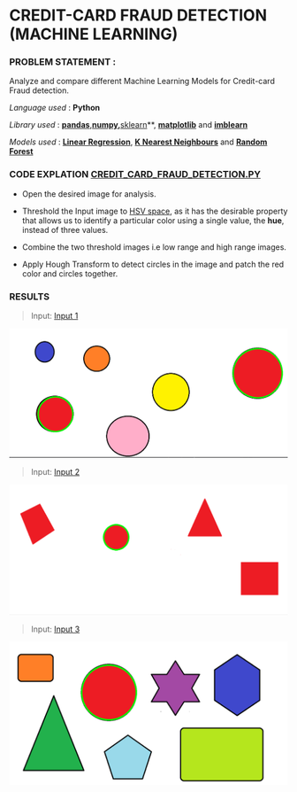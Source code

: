 # CREDIT-CARD FRAUD DETECTION (MACHINE LEARNING)


### PROBLEM STATEMENT : 
Analyze and compare different Machine Learning Models for Credit-card Fraud detection.

_Language used_ : **Python**

_Library used_ : **[pandas](https://pandas.pydata.org/)**,**[numpy](https://numpy.org/),**[sklearn](https://scikit-learn.org/)**,
**[matplotlib](https://matplotlib.org/)** and **[imblearn](https://imbalanced-learn.readthedocs.io/en/stable/api.html)**

_Models used_ : **[Linear Regression](https://towardsdatascience.com/linear-regression-detailed-view-ea73175f6e86)**, 
**[K Nearest Neighbours](https://towardsdatascience.com/machine-learning-basics-with-the-k-nearest-neighbors-algorithm-6a6e71d01761)** and
**[Random Forest](https://towardsdatascience.com/understanding-random-forest-58381e0602d2)**


### CODE EXPLATION [CREDIT_CARD_FRAUD_DETECTION.PY](https://github.com/smitz94/Projects/blob/master/Credit-card-fraud/credit_card_fraud_detection.py)
* Open the desired image for analysis.

* Threshold the Input image to [HSV space](https://en.wikipedia.org/wiki/HSL_and_HSV), as it has the desirable property 
that allows us to identify a particular color using a single value, the **hue**, instead of three values. 

* Combine the two threshold images i.e low range and high range images.

* Apply Hough Transform to detect circles in the image and patch the red color and circles together.

### RESULTS

> Input: [Input 1](https://github.com/smitz94/Projects/blob/master/Detect%20only%20Red%20circles%20in%20a%20given%20Image/Images/all_circles.png)

![](https://github.com/smitz94/Projects/blob/master/Detect%20only%20Red%20circles%20in%20a%20given%20Image/Images/result1.png)

> Input: [Input 2](https://github.com/smitz94/Projects/blob/master/Detect%20only%20Red%20circles%20in%20a%20given%20Image/Images/all_red.png)

![](https://github.com/smitz94/Projects/blob/master/Detect%20only%20Red%20circles%20in%20a%20given%20Image/Images/result2.png)

> Input: [Input 3](https://github.com/smitz94/Projects/blob/master/Detect%20only%20Red%20circles%20in%20a%20given%20Image/Images/diff_shapes.png)

![](https://github.com/smitz94/Projects/blob/master/Detect%20only%20Red%20circles%20in%20a%20given%20Image/Images/result3.png)
